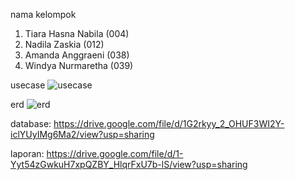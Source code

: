 nama kelompok
1. Tiara Hasna Nabila (004)
2. Nadila Zaskia (012)
3. Amanda Anggraeni (038)
4. Windya Nurmaretha (039)
   
usecase
![usecase](https://github.com/user-attachments/assets/1ffad268-ac4e-4535-aab3-86685dd8d77e)

erd
![erd](https://github.com/user-attachments/assets/bab3f79c-70c9-4ed8-ab20-9a867db5248c)

database: https://drive.google.com/file/d/1G2rkyy_2_OHUF3WI2Y-iclYUyIMg6Ma2/view?usp=sharing

laporan: https://drive.google.com/file/d/1-Yyt54zGwkuH7xpQZBY_HlqrFxU7b-lS/view?usp=sharing
